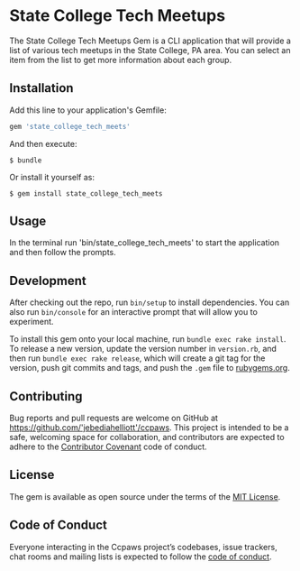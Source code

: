 # State College Tech Meetups

The State College Tech Meetups Gem is a CLI application that will provide a list of various tech meetups in the State College, PA area. You can select an item from the list to get more information about each group.

## Installation

Add this line to your application's Gemfile:

```ruby
gem 'state_college_tech_meets'
```

And then execute:

    $ bundle

Or install it yourself as:

    $ gem install state_college_tech_meets

## Usage

In the terminal run 'bin/state_college_tech_meets' to start the application and then follow the prompts.

## Development

After checking out the repo, run `bin/setup` to install dependencies. You can also run `bin/console` for an interactive prompt that will allow you to experiment.

To install this gem onto your local machine, run `bundle exec rake install`. To release a new version, update the version number in `version.rb`, and then run `bundle exec rake release`, which will create a git tag for the version, push git commits and tags, and push the `.gem` file to [rubygems.org](https://rubygems.org).

## Contributing

Bug reports and pull requests are welcome on GitHub at https://github.com/'jebediahelliott'/ccpaws. This project is intended to be a safe, welcoming space for collaboration, and contributors are expected to adhere to the [Contributor Covenant](http://contributor-covenant.org) code of conduct.

## License

The gem is available as open source under the terms of the [MIT License](https://opensource.org/licenses/MIT).

## Code of Conduct

Everyone interacting in the Ccpaws project’s codebases, issue trackers, chat rooms and mailing lists is expected to follow the [code of conduct](https://github.com/'jebediahelliott'/state_college_tech_meets/blob/master/CODE_OF_CONDUCT.md).
